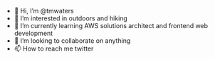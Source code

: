 - 👋 Hi, I’m @tmwaters
- 👀 I’m interested in outdoors and hiking
- 🌱 I’m currently learning AWS solutions architect and frontend web development 
- 💞️ I’m looking to collaborate on anything
- 📫 How to reach me twitter

<!---
tmwaters/tmwaters is a ✨ special ✨ repository because its `README.md` (this file) appears on your GitHub profile.
You can click the Preview link to take a look at your changes.
--->
